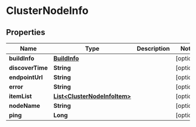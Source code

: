 # ClusterNodeInfo

## Properties
Name | Type | Description | Notes
------------ | ------------- | ------------- | -------------
**buildInfo** | [**BuildInfo**](BuildInfo.md) |  |  [optional]
**discoverTime** | **String** |  |  [optional]
**endpointUrl** | **String** |  |  [optional]
**error** | **String** |  |  [optional]
**itemList** | [**List&lt;ClusterNodeInfoItem&gt;**](ClusterNodeInfoItem.md) |  |  [optional]
**nodeName** | **String** |  |  [optional]
**ping** | **Long** |  |  [optional]
